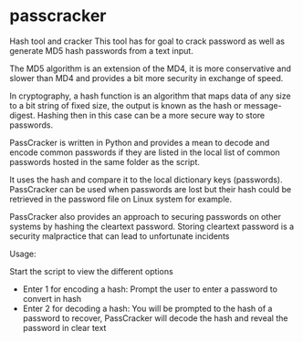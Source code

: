 # passcracker
Hash tool and cracker
This tool has for goal to crack password as well as generate MD5 hash passwords from a text input. 

The MD5 algorithm is an extension of the MD4, it is more conservative and slower than MD4 and provides a bit more security in exchange of speed. 

In cryptography, a hash function is an algorithm that maps data of any size to a bit string of fixed size, the output is known as the hash or message-digest. Hashing then in this case can be a more secure way to store passwords.

PassCracker is written in Python and provides a mean to decode and encode common passwords if they are listed in the local list of common passwords hosted in the same folder as the script.  

It uses the hash and compare it to the local dictionary keys (passwords). PassCracker can be used when passwords are lost but their hash could be retrieved in the password file on Linux system for example. 

PassCracker also provides an approach to securing passwords on other systems by hashing the cleartext password. Storing cleartext password is a security malpractice that can lead to unfortunate incidents

Usage:

Start the script to view the different options
- Enter 1 for encoding a hash: Prompt the user to enter a password to convert in hash
- Enter 2 for decoding a hash: You will be prompted to the hash of a password to recover, PassCracker will decode the hash and reveal the password in clear text
